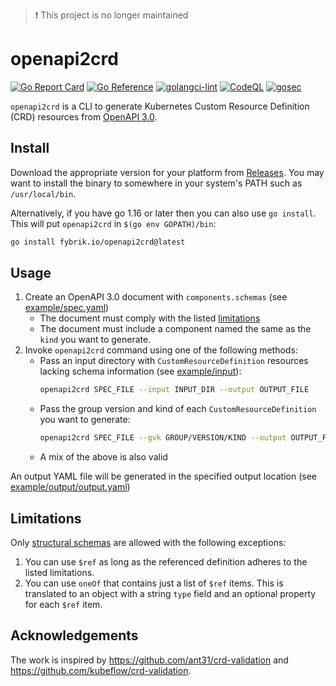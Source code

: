 > :exclamation: This project is no longer maintained


# openapi2crd

[![Go Report Card](https://goreportcard.com/badge/github.com/fybrik/openapi2crd)](https://goreportcard.com/report/github.com/fybrik/openapi2crd)
[![Go Reference](https://pkg.go.dev/badge/github.com/fybrik/openapi2crd.svg)](https://pkg.go.dev/github.com/fybrik/openapi2crd)
[![golangci-lint](https://github.com/fybrik/openapi2crd/actions/workflows/golangci-lint.yml/badge.svg)](https://github.com/fybrik/openapi2crd/actions/workflows/golangci-lint.yml)
[![CodeQL](https://github.com/fybrik/openapi2crd/actions/workflows/codeql-analysis.yml/badge.svg)](https://github.com/fybrik/openapi2crd/actions/workflows/codeql-analysis.yml)
[![gosec](https://github.com/fybrik/openapi2crd/actions/workflows/golang-security.yml/badge.svg)](https://github.com/fybrik/openapi2crd/actions/workflows/golang-security.yml)


`openapi2crd` is a CLI to generate Kubernetes Custom Resource Definition (CRD) resources from [OpenAPI 3.0](https://www.openapis.org/).

## Install

Download the appropriate version for your platform from [Releases](https://github.com/fybrik/openapi2crd/releases/latest). You may want to install the binary to somewhere in your system's PATH such as `/usr/local/bin`.

Alternatively, if you have go 1.16 or later then you can also use `go install`. This will put `openapi2crd` in `$(go env GOPATH)/bin`:

```bash
go install fybrik.io/openapi2crd@latest
```

## Usage

1. Create an OpenAPI 3.0 document with `components.schemas` (see [example/spec.yaml](example/spec.yaml))
    * The document must comply with the listed [limitations](#limitations)
    * The document must include a component named the same as the `kind` you want to generate. 
1. Invoke `openapi2crd` command using one of the following methods:
    * Pass an input directory with `CustomResourceDefinition` resources lacking schema information (see [example/input](example/input)):
        ```bash
        openapi2crd SPEC_FILE --input INPUT_DIR --output OUTPUT_FILE
        ```
    * Pass the group version and kind of each `CustomResourceDefinition` you want to generate:
        ```bash
        openapi2crd SPEC_FILE --gvk GROUP/VERSION/KIND --output OUTPUT_FILE
        ```
    * A mix of the above is also valid

An output YAML file will be generated in the specified output location (see [example/output/output.yaml](example/output/output.yaml))

## Limitations

Only [structural schemas](https://kubernetes.io/docs/tasks/extend-kubernetes/custom-resources/custom-resource-definitions/#specifying-a-structural-schema) are allowed with the following exceptions:

1. You can use `$ref` as long as the referenced definition adheres to the listed limitations.
1. You can use `oneOf` that contains just a list of `$ref` items. This is translated to an object with a string `type` field and an optional property for each `$ref` item.

## Acknowledgements

The work is inspired by https://github.com/ant31/crd-validation and https://github.com/kubeflow/crd-validation.

